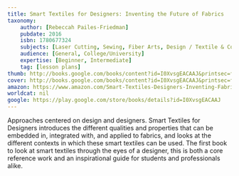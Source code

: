 ```yaml
---
title: Smart Textiles for Designers: Inventing the Future of Fabrics
taxonomy:
	author: [Rebeccah Pailes-Friedman]
	pubdate: 2016
	isbn: 1780677324
	subjects: [Laser Cutting, Sewing, Fiber Arts, Design / Textile & Costume]
	audience: [General, College/University]
	expertise: [Beginner, Intermediate]
	tag: [lesson plans]
thumb: http://books.google.com/books/content?id=I0XvsgEACAAJ&printsec=frontcover&img=1&zoom=1&imgtk=AFLRE72tDAhsqwF6U74-iBqO68S5_wT1RipcK-ttIgVq6WydVPdOXu2busFHadPJS6xq016kZOBtStjKCrZmswF4mNeHJGrQxRH0DeFeZSkJwRI_pKr1S8RvMgBI4yCI9ukjYCinLSBS&source=gbs_api
cover: http://books.google.com/books/content?id=I0XvsgEACAAJ&printsec=frontcover&img=1&zoom=1&imgtk=AFLRE72tDAhsqwF6U74-iBqO68S5_wT1RipcK-ttIgVq6WydVPdOXu2busFHadPJS6xq016kZOBtStjKCrZmswF4mNeHJGrQxRH0DeFeZSkJwRI_pKr1S8RvMgBI4yCI9ukjYCinLSBS&source=gbs_api
amazon: https://www.amazon.com/Smart-Textiles-Designers-Inventing-Fabrics/dp/1780677324/ref=pd_sim_14_1?_encoding=UTF8&pd_rd_i=1780677324&pd_rd_r=8daddcc2-f2c9-11e8-a029-3b664630e258&pd_rd_w=QLTK9&pd_rd_wg=b7EIQ&pf_rd_i=desktop-dp-sims&pf_rd_m=ATVPDKIKX0DER&pf_rd_p=18bb0b78-4200-49b9-ac91-f141d61a1780&pf_rd_r=T1HXS3N5X9ESSMWG0ZDV&pf_rd_s=desktop-dp-sims&pf_rd_t=40701&psc=1&refRID=T1HXS3N5X9ESSMWG0ZDV
worldcat: nil
google: https://play.google.com/store/books/details?id=I0XvsgEACAAJ
---
```

Approaches centered on design and designers. Smart Textiles for Designers introduces the different qualities and properties that can be embedded in, integrated with, and applied to fabrics, and looks at the different contexts in which these smart textiles can be used. The first book to look at smart textiles through the eyes of a designer, this is both a core reference work and an inspirational guide for students and professionals alike.